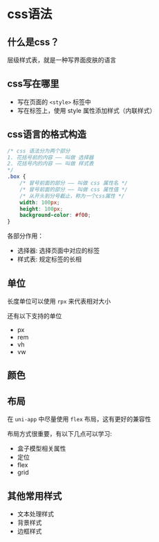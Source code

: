 # css语法

## 什么是css？

层级样式表，就是一种写界面皮肤的语言

## css写在哪里

- 写在页面的 `<style>` 标签中
- 写在标签上，使用 style 属性添加样式（内联样式）

## css语言的格式构造

```css
/* css 语法分为两个部分
1. 花括号前的内容 —— 叫做 选择器
2. 花括号内的内容 —— 叫做 样式表
*/
.box {
	/* 冒号前面的部分 —— 叫做 css 属性名 */
	/* 冒号前面的部分 —— 叫做 css 属性值 */
	/* 从开头到分号截止，称为一个css属性 */
	width: 100px;
	height: 100px;
	background-color: #f00;
}
```

各部分作用：

- 选择器: 选择页面中对应的标签
- 样式表: 规定标签的长相

## 单位

长度单位可以使用 `rpx` 来代表相对大小

还有以下支持的单位

- px
- rem
- vh
- vw

## 颜色

## 布局

在 `uni-app` 中尽量使用 `flex` 布局，这有更好的兼容性

布局方式很重要，有以下几点可以学习:

- 盒子模型相关属性
- 定位
- flex
- grid

## 其他常用样式

- 文本处理样式
- 背景样式
- 边框样式